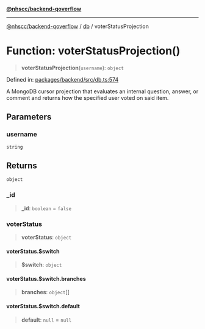 [**@nhscc/backend-qoverflow**](../../README.md)

***

[@nhscc/backend-qoverflow](../../README.md) / [db](../README.md) / voterStatusProjection

# Function: voterStatusProjection()

> **voterStatusProjection**(`username`): `object`

Defined in: [packages/backend/src/db.ts:574](https://github.com/nhscc/qoverflow.api.hscc.bdpa.org/blob/427e25011f0e71265852f81f85026e1290417c2b/packages/backend/src/db.ts#L574)

A MongoDB cursor projection that evaluates an internal question, answer, or
comment and returns how the specified user voted on said item.

## Parameters

### username

`string`

## Returns

`object`

### \_id

> **\_id**: `boolean` = `false`

### voterStatus

> **voterStatus**: `object`

#### voterStatus.$switch

> **$switch**: `object`

#### voterStatus.$switch.branches

> **branches**: `object`[]

#### voterStatus.$switch.default

> **default**: `null` = `null`
